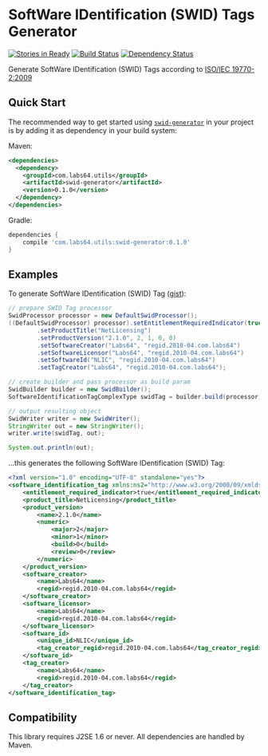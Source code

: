 # SoftWare IDentification (SWID) Tags Generator

[![Stories in Ready](https://badge.waffle.io/labs64/swid-generator.svg?label=ready&title=Ready)](http://waffle.io/labs64/swid-generator)
[![Build Status](https://travis-ci.org/Labs64/swid-generator.svg)](https://travis-ci.org/Labs64/swid-generator)
[![Dependency Status](https://www.versioneye.com/user/projects/547b7586b22f9052cf0000f4/badge.svg?style=flat)](https://www.versioneye.com/user/projects/547b7586b22f9052cf0000f4)

Generate SoftWare IDentification (SWID) Tags according to [ISO/IEC 19770-2:2009](http://www.iso.org/iso/home/store/catalogue_tc/catalogue_detail.htm?csnumber=53670)

## Quick Start

The recommended way to get started using [`swid-generator`](http://search.maven.org/#search%7Cga%7C1%7Cg%3A%22com.labs64.utils%22) in your project is by adding it as dependency in your build system:

Maven:
```xml
<dependencies>
  <dependency>
    <groupId>com.labs64.utils</groupId>
    <artifactId>swid-generator</artifactId>
    <version>0.1.0</version>
  </dependency>
</dependencies>
```
Gradle:
```gradle
dependencies {
    compile 'com.labs64.utils:swid-generator:0.1.0'
}
```


## Examples

To generate SoftWare IDentification (SWID) Tag ([gist](https://gist.github.com/r-brown/9fe6fa117131a82ae2d9)):
```java
// prepare SWID Tag processor
SwidProcessor processor = new DefaultSwidProcessor();
((DefaultSwidProcessor) processor).setEntitlementRequiredIndicator(true)
        .setProductTitle("NetLicensing")
        .setProductVersion("2.1.0", 2, 1, 0, 0)
        .setSoftwareCreator("Labs64", "regid.2010-04.com.labs64")
        .setSoftwareLicensor("Labs64", "regid.2010-04.com.labs64")
        .setSoftwareId("NLIC", "regid.2010-04.com.labs64")
        .setTagCreator("Labs64", "regid.2010-04.com.labs64");

// create builder and pass processor as build param
SwidBuilder builder = new SwidBuilder();
SoftwareIdentificationTagComplexType swidTag = builder.build(processor);

// output resulting object
SwidWriter writer = new SwidWriter();
StringWriter out = new StringWriter();
writer.write(swidTag, out);

System.out.println(out);
```

...this generates the following SoftWare IDentification (SWID) Tag:
```xml
<?xml version="1.0" encoding="UTF-8" standalone="yes"?>
<software_identification_tag xmlns:ns2="http://www.w3.org/2000/09/xmldsig#" xmlns="http://standards.iso.org/iso/19770/-2/2009/schema.xsd">
    <entitlement_required_indicator>true</entitlement_required_indicator>
    <product_title>NetLicensing</product_title>
    <product_version>
        <name>2.1.0</name>
        <numeric>
            <major>2</major>
            <minor>1</minor>
            <build>0</build>
            <review>0</review>
        </numeric>
    </product_version>
    <software_creator>
        <name>Labs64</name>
        <regid>regid.2010-04.com.labs64</regid>
    </software_creator>
    <software_licensor>
        <name>Labs64</name>
        <regid>regid.2010-04.com.labs64</regid>
    </software_licensor>
    <software_id>
        <unique_id>NLIC</unique_id>
        <tag_creator_regid>regid.2010-04.com.labs64</tag_creator_regid>
    </software_id>
    <tag_creator>
        <name>Labs64</name>
        <regid>regid.2010-04.com.labs64</regid>
    </tag_creator>
</software_identification_tag>
```

## Compatibility

This library requires J2SE 1.6 or never. All dependencies are handled by Maven.
